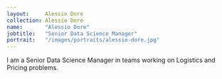 ```yaml
---
layout:     Alessio Dore
collection: Alessio Dore
name:       "Alessio Dore"
jobtitle:   "Senior Data Science Manager"
portrait:   "/images/portraits/alessio-dore.jpg"
---
```


I am a Senior Data Science Manager in teams working on Logistics and Pricing problems.
